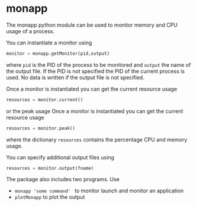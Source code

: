 # monapp
The monapp python module can be used to monitor memory and CPU usage of a
process.

You can instantiate a monitor using
```python
monitor = monapp.getMonitor(pid,output)
```
where `pid` is the PID of the process to be monitored and `output` the name of
the output file. If the PID is not specified the PID of the current process is
used. No data is written if the output file is not specified.

Once a monitor is instantiated you can get the current resource usage
```python
resources = monitor.current()
```
or the peak usage
Once a monitor is instantiated you can get the current resource usage
```python
resources = monitor.peak()
```
where the dictionary `resources` contains the percentage CPU and memory usage.

You can specify additional output files using
```python
resources = monitor.output(fname)
```

The package also includes two programs. Use
* `monapp 'some command' ` to monitor launch and monitor an application
* `plotMonapp` to plot the output
